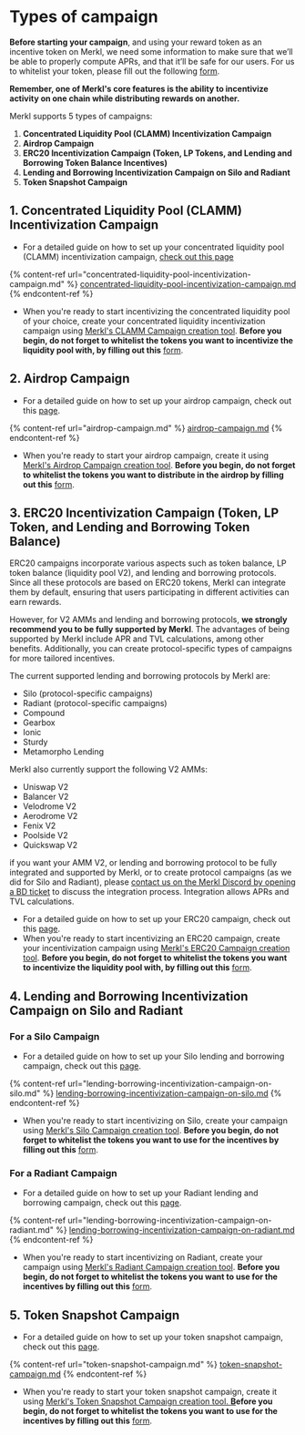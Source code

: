 # Types of campaign



**Before starting your campaign**, and using your reward token as an incentive token on Merkl, we need some information to make sure that we’ll be able to properly compute APRs, and that it’ll be safe for our users. For us to whitelist your token, please fill out the following [form](https://tally.so/r/3y2bqx).

**Remember, one of Merkl's core features is the ability to incentivize activity on one chain while distributing rewards on another.**

Merkl supports 5 types of campaigns:

1. **Concentrated Liquidity Pool (CLAMM) Incentivization Campaign**
2. **Airdrop Campaign**
3. **ERC20 Incentivization Campaign (Token, LP Tokens, and Lending and Borrowing Token Balance Incentives)**
4. **Lending and Borrowing Incentivization Campaign on Silo and Radiant**
5. **Token Snapshot Campaign**

## 1. Concentrated Liquidity Pool (CLAMM) Incentivization Campaign

* For a detailed guide on how to set up your concentrated liquidity pool (CLAMM) incentivization campaign, [check out this page](https://app.merkl.xyz/create/pool)

{% content-ref url="concentrated-liquidity-pool-incentivization-campaign.md" %}
[concentrated-liquidity-pool-incentivization-campaign.md](concentrated-liquidity-pool-incentivization-campaign.md)
{% endcontent-ref %}

* When you're ready to start incentivizing the concentrated liquidity pool of your choice, create your concentrated liquidity incentivization campaign using [Merkl's CLAMM Campaign creation tool](https://app.merkl.xyz/create/pool). **Before you begin, do not forget to whitelist the tokens you want to incentivize the liquidity pool with, by filling out this** [form](https://tally.so/r/3y2bqx).

## 2. Airdrop Campaign

* For a detailed guide on how to set up your airdrop campaign, check out this [page](airdrop-campaign.md).

{% content-ref url="airdrop-campaign.md" %}
[airdrop-campaign.md](airdrop-campaign.md)
{% endcontent-ref %}

* When you're ready to start your airdrop campaign, create it using [Merkl's Airdrop Campaign creation tool](https://app.merkl.xyz/create/drop). **Before you begin, do not forget to whitelist the tokens you want to distribute in the airdrop by filling out this** [form](https://tally.so/r/3y2bqx).

## 3. ERC20 Incentivization Campaign (Token, LP Token, and Lending and Borrowing Token Balance)

ERC20 campaigns incorporate various aspects such as token balance, LP token balance (liquidity pool V2), and lending and borrowing protocols. Since all these protocols are based on ERC20 tokens, Merkl can integrate them by default, ensuring that users participating in different activities can earn rewards.

However, for V2 AMMs and lending and borrowing protocols, **we strongly recommend you to be fully supported by Merkl**. The advantages of being supported by Merkl include APR and TVL calculations, among other benefits. Additionally, you can create protocol-specific types of campaigns for more tailored incentives.

The current supported lending and borrowing protocols by Merkl are:

* Silo (protocol-specific campaigns)
* Radiant (protocol-specific campaigns)
* Compound
* Gearbox
* Ionic
* Sturdy
* Metamorpho Lending

Merkl also currently support the following V2 AMMs:

* Uniswap V2
* Balancer V2
* Velodrome V2
* Aerodrome V2
* Fenix V2
* Poolside V2
* Quickswap V2

if you want your AMM V2, or lending and borrowing protocol to be fully integrated and supported by Merkl, or to create protocol campaigns (as we did for Silo and Radiant), please [contact us on the Merkl Discord by opening a BD ticket](https://discord.com/invite/jnYfrGxDbe) to discuss the integration process. Integration allows APRs and TVL calculations.

* For a detailed guide on how to set up your ERC20 campaign, check out this [page](erc20-incentivization-campaign.md).
* When you're ready to start incentivizing an ERC20 campaign, create your incentivization campaign using [Merkl's ERC20 Campaign creation tool](https://app.merkl.xyz/create/hold). **Before you begin, do not forget to whitelist the tokens you want to incentivize the liquidity pool with, by filling out this** [form](https://tally.so/r/3y2bqx).

## 4. Lending and Borrowing Incentivization Campaign on Silo and Radiant

### For a Silo Campaign

* For a detailed guide on how to set up your Silo lending and borrowing campaign, check out this [page](lending-borrowing-incentivization-campaign-on-silo.md).

{% content-ref url="lending-borrowing-incentivization-campaign-on-silo.md" %}
[lending-borrowing-incentivization-campaign-on-silo.md](lending-borrowing-incentivization-campaign-on-silo.md)
{% endcontent-ref %}

* When you're ready to start incentivizing on Silo, create your campaign using [Merkl's Silo Campaign creation tool](https://app.merkl.xyz/create/silo). **Before you begin, do not forget to whitelist the tokens you want to use for the incentives by filling out this** [form](https://tally.so/r/3y2bqx).

### For a Radiant Campaign

* For a detailed guide on how to set up your Radiant lending and borrowing campaign, check out this [page](lending-borrowing-incentivization-campaign-on-radiant.md).

{% content-ref url="lending-borrowing-incentivization-campaign-on-radiant.md" %}
[lending-borrowing-incentivization-campaign-on-radiant.md](lending-borrowing-incentivization-campaign-on-radiant.md)
{% endcontent-ref %}

* When you're ready to start incentivizing on Radiant, create your campaign using [Merkl's Radiant Campaign creation tool](https://app.merkl.xyz/create/radiant). **Before you begin, do not forget to whitelist the tokens you want to use for the incentives by filling out this** [form](https://tally.so/r/3y2bqx).

## 5. Token Snapshot Campaign

* For a detailed guide on how to set up your token snapshot campaign, check out this [page](token-snapshot-campaign.md).

{% content-ref url="token-snapshot-campaign.md" %}
[token-snapshot-campaign.md](token-snapshot-campaign.md)
{% endcontent-ref %}

* When you're ready to start your token snapshot campaign, create it using [Merkl's Token Snapshot Campaign creation tool. **B**](https://app.merkl.xyz/create/snapshot)**efore you begin, do not forget to whitelist the tokens you want to use for the incentives by filling out this** [form](https://tally.so/r/3y2bqx).
